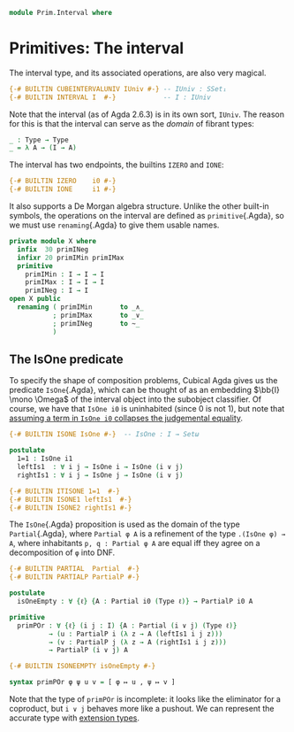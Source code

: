 <!--
```agda
open import Prim.Type
```
-->

```agda
module Prim.Interval where
```

# Primitives: The interval

The interval type, and its associated operations, are also very magical.

```agda
{-# BUILTIN CUBEINTERVALUNIV IUniv #-} -- IUniv : SSet₁
{-# BUILTIN INTERVAL I  #-}            -- I : IUniv
```

Note that the interval (as of Agda 2.6.3) is in its own sort, `IUniv`.
The reason for this is that the interval can serve as the _domain_ of
fibrant types:

```agda
_ : Type → Type
_ = λ A → (I → A)
```

The interval has two endpoints, the builtins `IZERO` and `IONE`:

```agda
{-# BUILTIN IZERO    i0 #-}
{-# BUILTIN IONE     i1 #-}
```

It also supports a De Morgan algebra structure. Unlike the other
built-in symbols, the operations on the interval are defined as
`primitive`{.Agda}, so we must use `renaming`{.Agda} to give them usable
names.

```agda
private module X where
  infix  30 primINeg
  infixr 20 primIMin primIMax
  primitive
    primIMin : I → I → I
    primIMax : I → I → I
    primINeg : I → I
open X public
  renaming ( primIMin       to _∧_
           ; primIMax       to _∨_
           ; primINeg       to ~_
           )
```

## The IsOne predicate

To specify the shape of composition problems, Cubical Agda gives us the
predicate `IsOne`{.Agda}, which can be thought of as an embedding
$\bb{I} \mono \Omega$ of the interval object into the subobject
classifier. Of course, we have that `IsOne i0` is uninhabited (since 0
is not 1), but note that [assuming a term in `IsOne i0` collapses the
judgemental equality][sr].

[sr]: https://github.com/agda/agda/issues/6016

```agda
{-# BUILTIN ISONE IsOne #-}  -- IsOne : I → Setω

postulate
  1=1 : IsOne i1
  leftIs1  : ∀ i j → IsOne i → IsOne (i ∨ j)
  rightIs1 : ∀ i j → IsOne j → IsOne (i ∨ j)

{-# BUILTIN ITISONE 1=1  #-}
{-# BUILTIN ISONE1 leftIs1  #-}
{-# BUILTIN ISONE2 rightIs1 #-}
```

The `IsOne`{.Agda} proposition is used as the domain of the type
`Partial`{.Agda}, where `Partial φ A` is a refinement of the type
`.(IsOne φ) → A`, where inhabitants `p, q : Partial φ A` are equal iff
they agree on a decomposition of `φ` into DNF.

```agda
{-# BUILTIN PARTIAL  Partial  #-}
{-# BUILTIN PARTIALP PartialP #-}

postulate
  isOneEmpty : ∀ {ℓ} {A : Partial i0 (Type ℓ)} → PartialP i0 A

primitive
  primPOr : ∀ {ℓ} (i j : I) {A : Partial (i ∨ j) (Type ℓ)}
          → (u : PartialP i (λ z → A (leftIs1 i j z)))
          → (v : PartialP j (λ z → A (rightIs1 i j z)))
          → PartialP (i ∨ j) A

{-# BUILTIN ISONEEMPTY isOneEmpty #-}

syntax primPOr φ ψ u v = [ φ ↦ u , ψ ↦ v ]
```

Note that the type of `primPOr` is incomplete: it looks like the
eliminator for a coproduct, but `i ∨ j` behaves more like a pushout. We
can represent the accurate type with [extension
types](Prim.Extension.html).

<!--
```agda
Partial-map
  : ∀ {ℓ ℓ'} {A : Type ℓ} {B : Type ℓ'} {φ : I}
  → (A → B)
  → Partial φ A → Partial φ B
Partial-map f p o = f (p o)
```
-->
